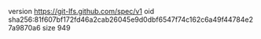 version https://git-lfs.github.com/spec/v1
oid sha256:81f607bf172fd46a2cab26045e9d0dbf6547f74c162c6a49f44784e27a9870a6
size 949
